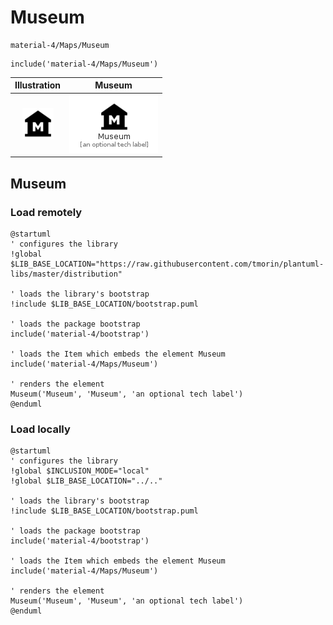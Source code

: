 # Museum


```text
material-4/Maps/Museum
```

```text
include('material-4/Maps/Museum')
```



| Illustration | Museum |
| :---: | :---: |
| ![illustration for Illustration](../../material-4/Maps/Museum.png) | ![illustration for Museum](../../material-4/Maps/Museum.Local.png) |




## Museum

### Load remotely
```plantuml
@startuml
' configures the library
!global $LIB_BASE_LOCATION="https://raw.githubusercontent.com/tmorin/plantuml-libs/master/distribution"

' loads the library's bootstrap
!include $LIB_BASE_LOCATION/bootstrap.puml

' loads the package bootstrap
include('material-4/bootstrap')

' loads the Item which embeds the element Museum
include('material-4/Maps/Museum')

' renders the element
Museum('Museum', 'Museum', 'an optional tech label')
@enduml
```

### Load locally
```plantuml
@startuml
' configures the library
!global $INCLUSION_MODE="local"
!global $LIB_BASE_LOCATION="../.."

' loads the library's bootstrap
!include $LIB_BASE_LOCATION/bootstrap.puml

' loads the package bootstrap
include('material-4/bootstrap')

' loads the Item which embeds the element Museum
include('material-4/Maps/Museum')

' renders the element
Museum('Museum', 'Museum', 'an optional tech label')
@enduml
```

